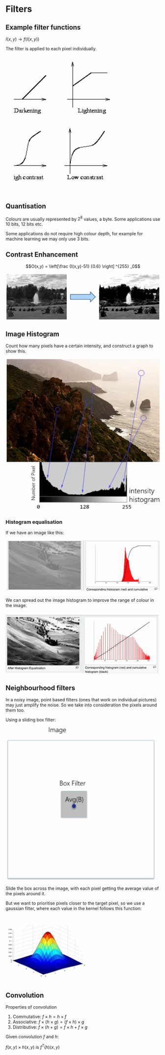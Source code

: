 # Filters

## Example filter functions

$I(x,y) \to f(I(x,y))$

The filter is applied to each pixel individually.

![](assets/2024-10-16-15-30-52.png)

## Quantisation

Colours are usually represented by $2^8$ values, a byte. Some applications use 10 bits, 12 bits etc. 

Some applications do not require high colour depth, for example for machine learning we may only use 3 bits. 

## Contrast Enhancement

$$O(x,y) = \left[\frac {I(x,y)-51} {0.6} \right] ^{255} _0$$

![](assets/2024-10-16-15-38-38.png)

## Image Histogram

Count how many pixels have a certain intensity, and construct a graph to show this.

![](assets/2024-10-16-15-40-08.png)

### Histogram equalisation

If we have an image like this:

![](assets/2024-10-16-15-43-04.png)

We can spread out the image histogram to improve the range of colour in the image. 

![](assets/2024-10-16-15-44-57.png)

## Neighbourhood filters

In a noisy image, point based filters (ones that work on individual pictures) may just amplify the noise. So we take into consideration the pixels around them too. 

Using a sliding box filter:

![](assets/2024-10-16-15-48-18.png)

Slide the box across the image, with each pixel getting the average value of the pixels around it. 

But we want to prioritise pixels closer to the target pixel, so we use a gaussian filter, where each value in the kernel follows this function:

![](assets/2024-10-16-15-49-19.png)

## Convolution

Properties of convolution
1. Commutative: $f \times h = h \times f$
2. Associative: $f \times (h \times g) = (f \times h) \times g$
3. Distributive: $f \times (h + g) = f \times h + f \times g$

Given convolution $f$ and $h$:

$f(x,y) \times h(x,y)$ is $f^T(h)(x,y)$